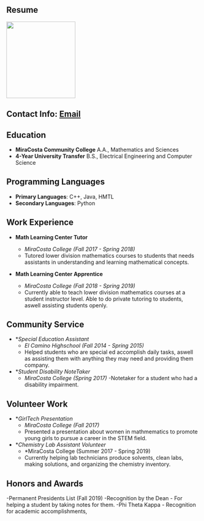 ## Resume

<a href="url"><img src="https://user-images.githubusercontent.com/47098445/53678168-fde21780-3c6f-11e9-91ec-f7d95a5e6170.jpg" align="" height="200" width="180" ></a>

## Contact Info: [Email](andrewsithlord@live.com)

## Education
  
  - **MiraCosta Community College**
A.A., Mathematics and Sciences 
  - **4-Year University Transfer**
B.S., Electrical Engineering and Computer Science

## Programming Languages
- **Primary Languages**: C++, Java, HMTL 
- **Secondary Languages**: Python

## Work Experience
 - **Math Learning Center Tutor**
    - *MiraCosta College (Fall 2017 - Spring 2018)*
    - Tutored lower division mathematics courses to students that needs assistants in understanding and learning mathematical concepts.
 
 - **Math Learning Center Apprentice**
    - *MiraCosta College (Fall 2018 - Spring 2019)*
    - Currently able to teach lower division mathematics courses at a student instructor level. Able to do private tutoring to students, aswell assisting students openly.
    
## Community Service
- **Special Education Assistant*
    - *El Camino Highschool (Fall 2014 - Spring 2015)*
    - Helped students who are special ed accomplish daily tasks, aswell as assisting them with anything they may need and providing them company.
- **Student Disability NoteTaker*
    - *MiraCosta College (Spring 2017)*
    -Notetaker for a student who had a disability impairment.
    
## Volunteer Work
- **GirlTech Presentation*
    - *MiraCosta College (Fall 2017)*
    - Presented a presentation about women in mathmematics to promote young girls to pursue a career in the STEM field.
- **Chemistry Lab Assistant Volunteer*
    - *MiraCosta College (Summer 2017 - Spring 2019)
    - Currently helping lab technicians produce solvents, clean labs, making solutions, and organizing the chemistry inventory.
    
## Honors and Awards
-Permanent Presidents List (Fall 2019)
-Recognition by the Dean - For helping a student by taking notes for them.
-Phi Theta Kappa - Recognition for academic accomplishments,




    
    






